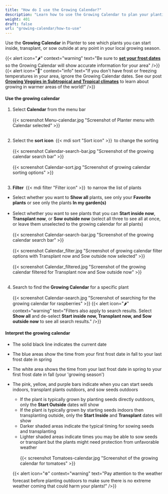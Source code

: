 ```yaml
---
title: "How do I use the Growing Calendar?"
description: "Learn how to use the Growing Calendar to plan your plantings"
weight: 401
draft: false
url: "growing-calendar/how-to-use"
---
```


Use the **Growing Calendar** in Planter to see which plants you can start inside, transplant, or sow outside at any point in your local growing season.

{{< alert icon="🌶️" context="warning" text="Be sure to [**set your frost dates**](../../getting-started/frost-dates) so the Growing Calendar will show accurate information for your area" />}}
{{< alert icon="🌴" context="info" text="If you don't have frost or freezing temperatures in your area, ignore the Growing Calendar dates. See our post [**Growing Veggies in Subtropical and Tropical climates**](https://blog.planter.garden/posts/growing-veggies-in-subtropical-and-tropical-climates/) to learn about growing in warmer areas of the world!" />}}

#### Use the growing calendar
1. Select **Calendar** from the menu bar<br /><br />
{{< screenshot Menu-calendar.jpg "Screenshot of Planter menu with Calendar selected" >}}<br /><br />

2. Select the **sort icon** {{< mdi sort "Sort icon" >}} to change the sorting<br /><br />
{{< screenshot Calendar-search-bar.jpg "Screenshot of the growing calendar search bar" >}}<br /><br />
{{< screenshot Calendar-sort.jpg "Screenshot of growing calendar sorting options" >}}<br /><br />

3. **Filter** {{< mdi filter "Filter icon" >}} to narrow the list of plants<br />
- Select whether you want to **Show all** plants, see only your **Favorite plants** or see only the plants **In my garden(s)**<br /><br />
- Select whether you want to see plants that you can **Start inside now**, **Transplant now**, or **Sow outside now** (select all three to see all at once, or leave them unselected to the growing calendar for all plants)<br /><br />
{{< screenshot Calendar-search-bar.jpg "Screenshot of the growing calendar search bar" >}}<br /><br />
{{< screenshot Calendar_filter.jpg "Screenshot of growing calendar filter options with Transplant now and Sow outside now selected" >}}<br /><br />
{{< screenshot Calendar_filtered.jpg "Screenshot of the growing calendar filtered for Transplant now and Sow outside now" >}}<br /><br />

4. Search to find the **Growing Calendar** for a specific plant<br /><br />
{{< screenshot Calendar-search.jpg "Screenshot of searching for the growing calendar for raspberries" >}}
{{< alert icon="🌶️" context="warning" text="Filters also apply to search results. Select **Show all** and de-select **Start inside now, Transplant now, and Sow outside now** to see all search results." />}}

#### Interpret the growing calendar

- The solid black line indicates the current date
- The blue areas show the time from your first frost date in fall to your last frost date in spring
- The white area shows the time from your last frost date in spring to your first frost date in fall (your 'growing season')
- The pink, yellow, and purple bars indicate when you can start seeds indoors, transplant plants outdoors, and sow seeds outdoors
  - If the plant is typically grown by planting seeds directly outdoors, only the **Start Outside** dates will show
  - If the plant is typically grown by starting seeds indoors then transplanting outside, only the **Start Inside** and **Transplant** dates will show
  - Darker shaded areas indicate the typical timing for sowing seeds and transplanting
  - Lighter shaded areas indicate times you may be able to sow seeds or transplant but the plants might need protection from unfavorable weather
  <br /><br />
  {{< screenshot Tomatoes-calendar.jpg "Screenshot of the growing calendar for tomatoes" >}}

  {{< alert icon="❄️" context="warning" text="Pay attention to the weather forecast before planting outdoors to make sure there is no extreme weather coming that could harm your plants!" />}}
